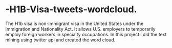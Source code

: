# -H1B-Visa-tweets-wordcloud.
The H1b visa is non-immigrant visa in the United States under the Immigration and Nationality Act. It allows U.S. employers to temporarily employ foreign workers in specialty occupations. In this project i did the text mining using twitter api  and created the word cloud.
